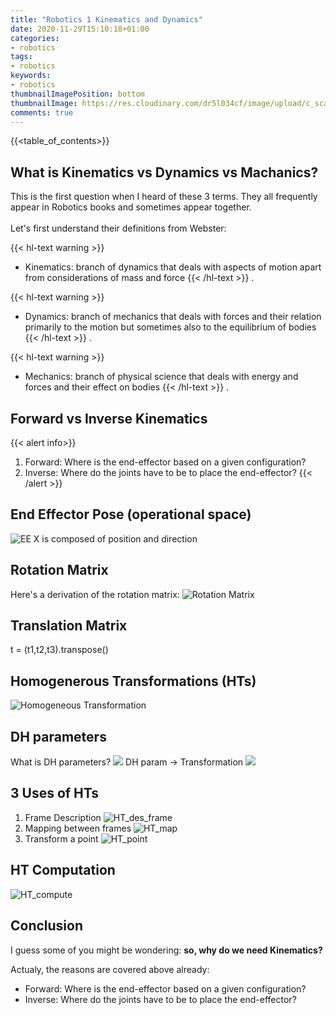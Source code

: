 ```yaml
---
title: "Robotics 1 Kinematics and Dynamics"
date: 2020-11-29T15:10:18+01:00
categories:
- robotics
tags:
- robotics
keywords:
- robotics
thumbnailImagePosition: bottom
thumbnailImage: https://res.cloudinary.com/dr5l034cf/image/upload/c_scale,w_300/v1606673838/Robotics/homogeneous_transformation_junzs4.png
comments: true
---
```


<!--more-->
{{<table_of_contents>}}
## What is Kinematics vs Dynamics vs Machanics?
This is the first question when I heard of these 3 terms. They all frequently appear in Robotics books and sometimes appear together.\
\
 Let's first understand their definitions from Webster:

{{< hl-text warning >}}
- Kinematics: branch of dynamics that deals with aspects of
motion apart from considerations of mass and force
{{< /hl-text >}}
.

{{< hl-text warning >}}
- Dynamics: branch of mechanics that deals with forces and
their relation primarily to the motion but sometimes also
to the equilibrium of bodies
{{< /hl-text >}}
.

{{< hl-text warning >}}
- Mechanics: branch of physical science that deals with
energy and forces and their effect on bodies
{{< /hl-text >}}
.




## Forward vs Inverse Kinematics
{{< alert info>}} 
1. Forward: Where is the end-effector based on a given configuration?
2. Inverse: Where do the joints have to be to place the end-effector? 
{{< /alert >}}


## End Effector Pose (operational space)
![EE](https://res.cloudinary.com/dr5l034cf/image/upload/c_scale,w_104/v1606677467/Robotics/EE_pose_y0hjns.png)
X is composed of position and direction

## Rotation Matrix
Here's a derivation of the rotation matrix:
![Rotation Matrix](https://res.cloudinary.com/dr5l034cf/image/upload/c_scale,w_500/v1606672132/Robotics/rotation_Matrix_oure92.png)

## Translation Matrix
t = (t1,t2,t3).transpose()

## Homogenerous Transformations (HTs)
![Homogeneous Transformation](https://res.cloudinary.com/dr5l034cf/image/upload/c_scale,w_358/v1606673838/Robotics/homogeneous_transformation_junzs4.png)

## DH parameters
What is DH parameters?
![](https://upload.wikimedia.org/wikipedia/commons/thumb/d/d8/DHParameter.png/519px-DHParameter.png)
DH param -> Transformation
![](https://res.cloudinary.com/dr5l034cf/image/upload/v1606688863/Robotics/DH_jo2a8a.jpg)

## 3 Uses of HTs
1. Frame Description
![HT_des_frame](https://res.cloudinary.com/dr5l034cf/image/upload/c_scale,w_500/v1606675298/Robotics/HT_des_frame_io6gse.png)
2. Mapping between frames
![HT_map](https://res.cloudinary.com/dr5l034cf/image/upload/c_scale,w_500/v1606675298/Robotics/HT_map_between_frames_m8g736.png)
3. Transform a point
![HT_point](https://res.cloudinary.com/dr5l034cf/image/upload/c_scale,w_500/v1606675394/Robotics/HT_transform_point_vsp2y2.png)
## HT Computation
![HT_compute](https://res.cloudinary.com/dr5l034cf/image/upload/c_scale,w_358/v1606675522/Robotics/HT_compute_rwamn0.png)

## Conclusion
I guess some of you might be wondering: **so, why do we need Kinematics?**

Actualy, the reasons are covered above already:
- Forward: Where is the end-effector based on a given configuration?
- Inverse: Where do the joints have to be to place the end-effector?


